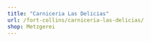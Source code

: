 ```yaml
---
title: "Carniceria Las Delicias"
url: /fort-collins/carniceria-las-delicias/
shop: Metzgerei
---
```

